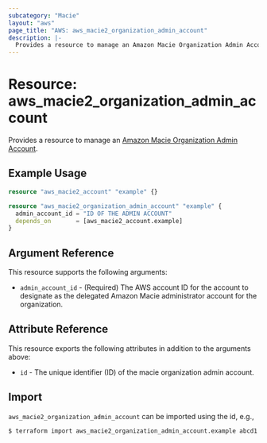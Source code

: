 ```yaml
---
subcategory: "Macie"
layout: "aws"
page_title: "AWS: aws_macie2_organization_admin_account"
description: |-
  Provides a resource to manage an Amazon Macie Organization Admin Account.
---
```


# Resource: aws_macie2_organization_admin_account

Provides a resource to manage an [Amazon Macie Organization Admin Account](https://docs.aws.amazon.com/macie/latest/APIReference/admin.html).

## Example Usage

```terraform
resource "aws_macie2_account" "example" {}

resource "aws_macie2_organization_admin_account" "example" {
  admin_account_id = "ID OF THE ADMIN ACCOUNT"
  depends_on       = [aws_macie2_account.example]
}
```

## Argument Reference

This resource supports the following arguments:

* `admin_account_id` - (Required) The AWS account ID for the account to designate as the delegated Amazon Macie administrator account for the organization.

## Attribute Reference

This resource exports the following attributes in addition to the arguments above:

* `id` - The unique identifier (ID) of the macie organization admin account.

## Import

`aws_macie2_organization_admin_account` can be imported using the id, e.g.,

```
$ terraform import aws_macie2_organization_admin_account.example abcd1
```
